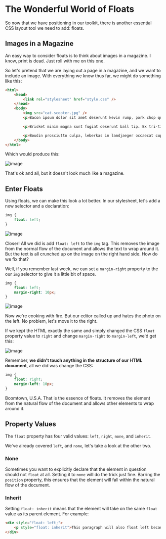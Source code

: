 # The Wonderful World of Floats

So now that we have positioning in our toolkit, there is another essential CSS layout tool we need to add: floats.

## Images in a Magazine

An easy way to consider floats is to think about images in a magazine. I know, print is dead. Just roll with me on this one.

So let's pretend that we are laying out a page in a magazine, and we want to include an image. With everything we know thus far, we might do something like this:

```html
<html>
	<head>
		<link rel="stylesheet" href="style.css" />
	</head>
	<body>
		<img src="cat-scooter.jpg" />
		<p>Bacon ipsum dolor sit amet deserunt kevin rump, pork chop qui in commodo consequat eu. Pig hamburger flank shank, in enim shankle. In meatloaf salami, do tenderloin et in leberkas pastrami pork belly elit. Nisi chuck brisket anim.</p>

		<p>Brisket minim magna sunt fugiat deserunt ball tip. Ex tri-tip tenderloin, turducken biltong anim cow shankle swine nulla. Pork short ribs doner pariatur, et irure incididunt turducken spare ribs do excepteur ea swine. Tempor fugiat tail drumstick meatball, cupidatat bacon adipisicing biltong enim. Short ribs frankfurter labore enim pig sunt ribeye flank leberkas eu dolor ullamco. Eiusmod minim kevin nulla filet mignon t-bone.</p>

		<p>Boudin prosciutto culpa, leberkas in landjaeger occaecat cupidatat meatball irure. Salami velit strip steak, occaecat ad sirloin sed chicken. Ea tri-tip magna ut shankle consequat meatloaf laborum jerky voluptate. Porchetta et id qui venison sirloin short ribs sed non shank reprehenderit minim ut pastrami.</p>
	</body>
</html>
```

Which would produce this:

![image](http://i.imgur.com/iRtNxmk.png)

That's ok and all, but it doesn't look much like a magazine.

## Enter Floats

Using floats, we can make this look a lot better. In our stylesheet, let's add a new selector and a declaration:

```css
img {
	float: left;
}
```

![image](http://i.imgur.com/2ewd1kn.png)

Closer! All we did is add `float: left` to the `img` tag. This removes the image from the normal flow of the document and allows the text to wrap around it. But the text is all crunched up on the image on the right hand side. How do we fix that?

Well, if you remember last week, we can set a `margin-right` property to the our `img` selector to give it a little bit of space.

```css
img {
	float: left;
	margin-right: 10px;
}
```

![image](http://i.imgur.com/FAWlqEV.png)

Now we're cooking with fire. But our editor called up and hates the photo on the left. No problem, let's move it to the right. 

If we kept the HTML exactly the same and simply changed the CSS `float` property value to `right` and change `margin-right` to `margin-left`, we'd get this:

![image](http://i.imgur.com/hB18MXO.png)

Remember, **we didn't touch anything in the structure of our HTML document**, all we did was change the CSS:

```css
img {
	float: right;
	margin-left: 10px;
}
```

Boomtown, U.S.A. That is the essence of floats. It removes the element from the natural flow of the document and allows other elements to wrap around it.

## Property Values

The `float` property has four valid values: `left`, `right`, `none`, and `inherit`.

We've already covered `left`, and `none`, let's take a look at the other two.

### None

Sometimes you want to explicitly declare that the element in question should not `float` at all. Setting it to `none` will do the trick just fine. Barring the `position` property, this ensures that the element will fall within the natural flow of the document.

### Inherit

Setting `float: inherit` means that the element will take on the same `float` value as its parent element. For example:

```html
<div style="float: left;">
	<p style="float: inherit">This paragraph will also float left because the parent div floats left.</p>
</div>
```